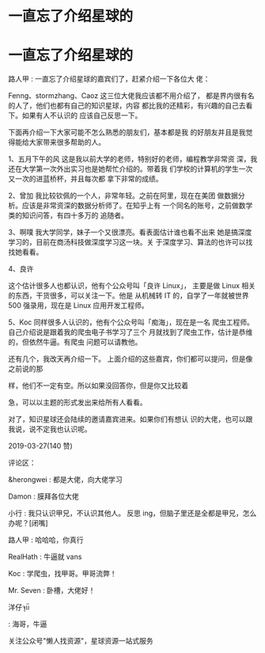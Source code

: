 # 一直忘了介绍星球的

# 一直忘了介绍星球的

路人甲 : 一直忘了介绍星球的嘉宾们了，赶紧介绍一下各位大 佬：

Fenng、stormzhang、Caoz 这三位大佬我应该都不用介绍了， 都是界内很有名的人了，他们也都有自己的知识星球，内容 都比我的还精彩，有兴趣的自己去看下。如果有人不认识的 应该自己反思一下。

下面再介绍一下大家可能不怎么熟悉的朋友们，基本都是我 的好朋友并且是我觉得能给大家带来很多帮助的人。

1、五月下午的风 这是我以前大学的老师，特别好的老师，编程教学非常资 深，我还在大学第一次外出实习也是她帮忙介绍的。带着我 们学校的计算机的学生一次又一次的进蓝桥杯，并且每次都 拿下非常的成绩。

2、曾加 我比较钦佩的一个人，非常年轻。之前在阿里，现在在美团 做数据分析。应该是非常资深的数据分析师了。在知乎上有 一个同名的账号，之前做数学类的知识问答，有四十多万的 追随者。

3、啊噗 我大学同学，妹子一个又很漂亮。看表面估计谁也看不出来 她是搞深度学习的，目前在商汤科技做深度学习这一块。关 于深度学习、算法的也许可以找找她看看。

4、良许

这个估计很多人也都认识，他有个公众号叫「良许 Linux」， 主要是做 Linux 相关的东西，干货很多，可以关注一下。他是 从机械转 IT 的，自学了一年就被世界 500 强录用，现在是 Linux 应用开发工程师。

5、Koc 同样很多人认识的，他有个公众号叫「痴海」，现在是一名 爬虫工程师。自己介绍说是跟着我的爬虫电子书学习了三个 月就找到了爬虫工作，估计是恭维的，但依然牛逼。有爬虫 问题可以请教他。

还有几个，我改天再介绍一下。 上面介绍的这些嘉宾，你们都可以提问，但是像之前说的那

样，他们不一定有空。所以如果没回答你，但是你又比较着

急，可以以主题的形式发出来给所有人看看。

对了，知识星球还会陆续的邀请嘉宾进来。如果你们有想认 识的大佬，也可以跟我说，说不定我也认识呢。

2019-03-27(140 赞)

评论区：

&herongwei : 都是大佬，向大佬学习

Damon : 膜拜各位大佬

小行 : 我只认识甲兄，不认识其他人。 反思 ing，但脑子里还是全都是甲兄，怎么办呢？[闭嘴]

路人甲 : 哈哈哈，你真行

RealHath : 牛逼就 vans

Koc : 学爬虫，找甲哥。甲哥流弊！

Mr. Seven : 卧槽，大佬好！

洋仔จุบ๊

: 海哥，牛逼

关注公众号"懒人找资源"，星球资源一站式服务